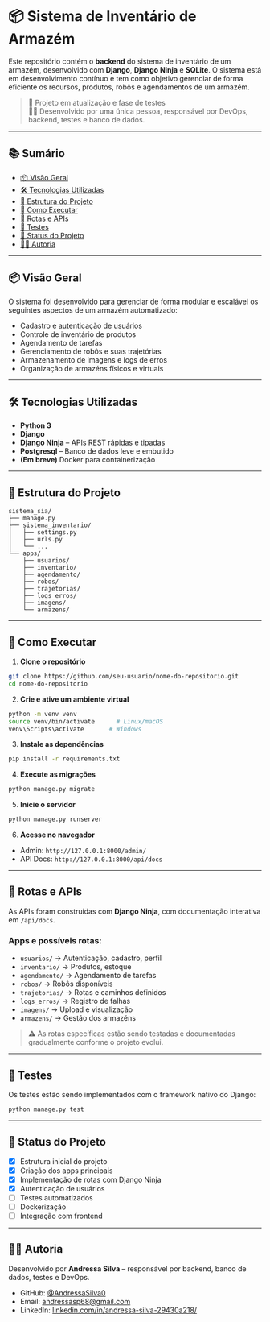 # 📦 Sistema de Inventário de Armazém

Este repositório contém o **backend** do sistema de inventário de um armazém, desenvolvido com **Django**, **Django Ninja** e **SQLite**. O sistema está em desenvolvimento contínuo e tem como objetivo gerenciar de forma eficiente os recursos, produtos, robôs e agendamentos de um armazém.

> 🚧 Projeto em atualização e fase de testes  
> 👩‍💻 Desenvolvido por uma única pessoa, responsável por DevOps, backend, testes e banco de dados.

---

## 📚 Sumário

- [📦 Visão Geral](#-visão-geral)
- [🛠️ Tecnologias Utilizadas](#️-tecnologias-utilizadas)
- [📁 Estrutura do Projeto](#-estrutura-do-projeto)
- [🚀 Como Executar](#-como-executar)
- [🔌 Rotas e APIs](#-rotas-e-apis)
- [🧪 Testes](#-testes)
- [📌 Status do Projeto](#-status-do-projeto)
- [👩‍💻 Autoria](#-autoria)

---

## 📦 Visão Geral

O sistema foi desenvolvido para gerenciar de forma modular e escalável os seguintes aspectos de um armazém automatizado:

- Cadastro e autenticação de usuários
- Controle de inventário de produtos
- Agendamento de tarefas
- Gerenciamento de robôs e suas trajetórias
- Armazenamento de imagens e logs de erros
- Organização de armazéns físicos e virtuais

---

## 🛠️ Tecnologias Utilizadas

- **Python 3**
- **Django**
- **Django Ninja** – APIs REST rápidas e tipadas
- **Postgresql** – Banco de dados leve e embutido
- **(Em breve)** Docker para containerização

---

## 📁 Estrutura do Projeto

```
sistema_sia/
├── manage.py
├── sistema_inventario/
│   ├── settings.py
│   ├── urls.py
│   └── ...
└── apps/
    ├── usuarios/
    ├── inventario/
    ├── agendamento/
    ├── robos/
    ├── trajetorias/
    ├── logs_erros/
    ├── imagens/
    └── armazens/
```

---

## 🚀 Como Executar

1. **Clone o repositório**

```bash
git clone https://github.com/seu-usuario/nome-do-repositorio.git
cd nome-do-repositorio
```

2. **Crie e ative um ambiente virtual**

```bash
python -m venv venv
source venv/bin/activate      # Linux/macOS
venv\Scripts\activate       # Windows
```

3. **Instale as dependências**

```bash
pip install -r requirements.txt
```

4. **Execute as migrações**

```bash
python manage.py migrate
```

5. **Inicie o servidor**

```bash
python manage.py runserver
```

6. **Acesse no navegador**

- Admin: `http://127.0.0.1:8000/admin/`
- API Docs: `http://127.0.0.1:8000/api/docs`

---

## 🔌 Rotas e APIs

As APIs foram construídas com **Django Ninja**, com documentação interativa em `/api/docs`.

### Apps e possíveis rotas:

- `usuarios/` → Autenticação, cadastro, perfil
- `inventario/` → Produtos, estoque
- `agendamento/` → Agendamento de tarefas
- `robos/` → Robôs disponíveis
- `trajetorias/` → Rotas e caminhos definidos
- `logs_erros/` → Registro de falhas
- `imagens/` → Upload e visualização
- `armazens/` → Gestão dos armazéns

> ⚠️ As rotas específicas estão sendo testadas e documentadas gradualmente conforme o projeto evolui.

---

## 🧪 Testes

Os testes estão sendo implementados com o framework nativo do Django:

```bash
python manage.py test
```

---

## 📌 Status do Projeto

- [x] Estrutura inicial do projeto
- [x] Criação dos apps principais
- [x] Implementação de rotas com Django Ninja
- [x] Autenticação de usuários
- [ ] Testes automatizados
- [ ] Dockerização
- [ ] Integração com frontend

---

## 👩‍💻 Autoria

Desenvolvido por **Andressa Silva** – responsável por backend, banco de dados, testes e DevOps.

- GitHub: [@AndressaSilva0](https://github.com/AndressaSilva0)
- Email: andressasp68@gmail.com
- LinkedIn: [linkedin.com/in/andressa-silva-29430a218/](https://linkedin.com/in/andressa-silva-29430a218/)
